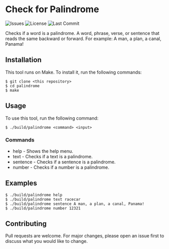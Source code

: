 # Check for Palindrome

![Issues](https://img.shields.io/github/issues/josola/palindrome?style=for-the-badge)
![License](https://img.shields.io/github/license/josola/palindrome?style=for-the-badge)
![Last Commit](https://img.shields.io/github/last-commit/josola/palindrome?style=for-the-badge)

Checks if a word is a palindrome. A word, phrase, verse, or sentence that reads
the same backward or forward. For example: A man, a plan, a canal, Panama!

## Installation
This tool runs on Make. To install it, run the following commands:
```
$ git clone <this repository>
$ cd palindrome
$ make
```

## Usage
To use this tool, run the following command:
```
$ ./build/palindrome <command> <input>
```

### Commands
* help - Shows the help menu.
* text - Checks if a text is a palindrome.
* sentence - Checks if a sentence is a palindrome.
* number - Checks if a number is a palindrome.

## Examples
```
$ ./build/palindrome help
$ ./build/palindrome text racecar
$ ./build/palindrome sentence A man, a plan, a canal, Panama!
$ ./build/palindrome number 12321
```

## Contributing
Pull requests are welcome. For major changes, please open an issue first to discuss what you would like to change.
